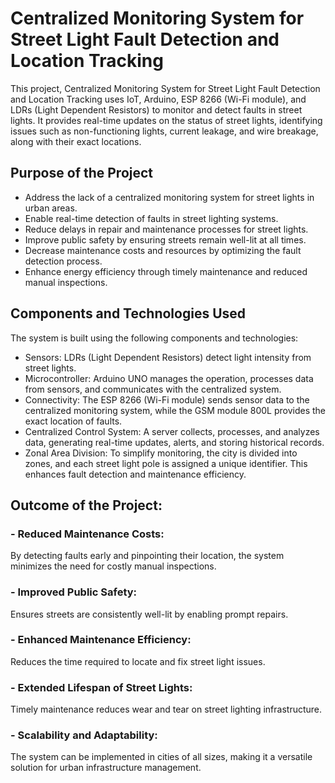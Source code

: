 # Centralized Monitoring System for Street Light Fault Detection and Location Tracking

This project, Centralized Monitoring System for Street Light Fault Detection and Location Tracking uses IoT, Arduino, ESP 8266 (Wi-Fi module), and LDRs (Light Dependent Resistors) to monitor and detect faults in street lights. It provides real-time updates on the status of street lights, identifying issues such as non-functioning lights, current leakage, and wire breakage, along with their exact locations.

## Purpose of the Project
- Address the lack of a centralized monitoring system for street lights in urban areas.
- Enable real-time detection of faults in street lighting systems.
- Reduce delays in repair and maintenance processes for street lights.
- Improve public safety by ensuring streets remain well-lit at all times.
- Decrease maintenance costs and resources by optimizing the fault detection process.
- Enhance energy efficiency through timely maintenance and reduced manual inspections.

## Components and Technologies Used
The system is built using the following components and technologies:
- Sensors: LDRs (Light Dependent Resistors) detect light intensity from street lights.
- Microcontroller: Arduino UNO manages the operation, processes data from sensors, and communicates with the centralized system.
- Connectivity: The ESP 8266 (Wi-Fi module) sends sensor data to the centralized monitoring system, while the GSM module 800L provides the exact location of faults.
- Centralized Control System: A server collects, processes, and analyzes data, generating real-time updates, alerts, and storing historical records.
- Zonal Area Division: To simplify monitoring, the city is divided into zones, and each street light pole is assigned a unique identifier. This enhances fault detection and maintenance efficiency.

## Outcome of the Project:
### - Reduced Maintenance Costs: 
By detecting faults early and pinpointing their location, the system minimizes the need for costly manual inspections.
### - Improved Public Safety: 
Ensures streets are consistently well-lit by enabling prompt repairs.
### - Enhanced Maintenance Efficiency: 
Reduces the time required to locate and fix street light issues.
### - Extended Lifespan of Street Lights: 
Timely maintenance reduces wear and tear on street lighting infrastructure.
### - Scalability and Adaptability: 
The system can be implemented in cities of all sizes, making it a versatile solution for urban infrastructure management.
